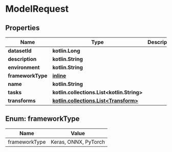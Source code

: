 
# ModelRequest

## Properties
Name | Type | Description | Notes
------------ | ------------- | ------------- | -------------
**datasetId** | **kotlin.Long** |  |  [optional]
**description** | **kotlin.String** |  |  [optional]
**environment** | **kotlin.String** |  |  [optional]
**frameworkType** | [**inline**](#FrameworkType) |  |  [optional]
**name** | **kotlin.String** |  |  [optional]
**tasks** | **kotlin.collections.List&lt;kotlin.String&gt;** |  |  [optional]
**transforms** | [**kotlin.collections.List&lt;Transform&gt;**](Transform.md) |  |  [optional]


<a name="FrameworkType"></a>
## Enum: frameworkType
Name | Value
---- | -----
frameworkType | Keras, ONNX, PyTorch



